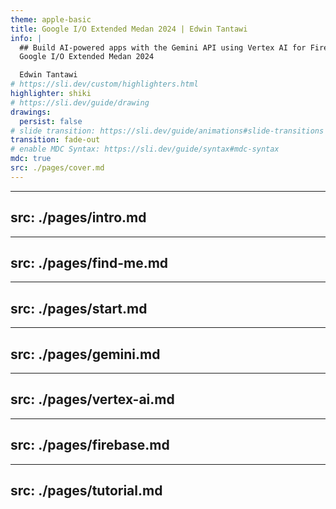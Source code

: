```yaml
---
theme: apple-basic
title: Google I/O Extended Medan 2024 | Edwin Tantawi
info: |
  ## Build AI-powered apps with the Gemini API using Vertex AI for Firebase
  Google I/O Extended Medan 2024

  Edwin Tantawi
# https://sli.dev/custom/highlighters.html
highlighter: shiki
# https://sli.dev/guide/drawing
drawings:
  persist: false
# slide transition: https://sli.dev/guide/animations#slide-transitions
transition: fade-out
# enable MDC Syntax: https://sli.dev/guide/syntax#mdc-syntax
mdc: true
src: ./pages/cover.md
---
```


---
src: ./pages/intro.md
---

---
src: ./pages/find-me.md
---

---
src: ./pages/start.md
---

---
src: ./pages/gemini.md
---

---
src: ./pages/vertex-ai.md
---

---
src: ./pages/firebase.md
---

---
src: ./pages/tutorial.md
---

